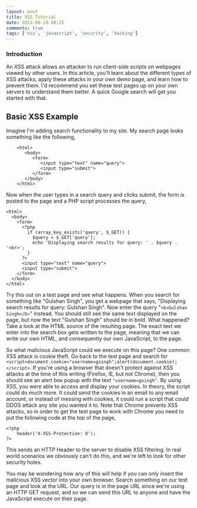 ```yaml
---
layout: post
title: XSS Tutorial
date: 2013-06-10 08:25
comments: true
tags: ['xss', 'javascript', 'security', 'hacking']
---
```


### Introduction

An XSS attack allows an attacker to run client-side scripts on webpages viewed by other users. In this article, you'll learn about the different types of XSS attacks, apply these attacks in your own demo page, and learn how to prevent them. I'd recommend you set these test pages up on your own servers to understand them better. A quick Google search will get you started with that.

<!--more-->

## Basic XSS Example 

Imagine I'm adding search functionality to my site. My search page looks something like the following,

		<html>
		   <body>
    	      <form>
      	         <input type="text" name="query">
      	         <input type="submit">
    	      </form>
  		   </body>
		</html>

Now when the user types in a search query and clicks submit, the form is posted to the page and a PHP script processes the query,

	<html>
	  <body>
	    <form>
	      <?php
	        if (array_key_exists('query', $_GET)) {
	          $query = $_GET['query'];
	          echo 'Displaying search results for query: ' . $query . '<br>';
	        }
	      ?>
	      <input type="text" name="query">
	      <input type="submit">
	    </form>
	  </body>
	</html>
	
Try this out on a test page and see what happens. When you search for something like "Gulshan Singh", you get a webpage that says, "Displaying search results for query: Gulshan Singh". Now enter the query "`<b>Gulshan Singh</b>`" instead. You should still see the same text displayed on the page, but now the text "Gulshan Singh" should be in bold. What happened? Take a look at the HTML source of the resulting page. The exact text we enter into the search box gets written to the page, meaning that we can write our own HTML, and consequently our own JavaScript, to the page.

So what malicious JavaScript could we execute on this page? One common XSS attack is cookie theft. Go back to the test page and search for `<script>document.cookie="username=gsingh";alert(document.cookie);</script>`. If you're using a browser that doesn't protect against XSS attacks at the time of this writing (Firefox, IE, but not Chrome), then you should see an alert box popup with the text `"username=gsingh"`. By using XSS, you were able to access and display your cookies. In theory, the script could do much more. It could send the cookies in an email to any email account, or instead of messing with cookies, it could run a script that could DDOS attack any site you wanted it to. Note that Chrome prevents XSS attacks, so in order to get the test page to work with Chrome you need to put the following code at the top of the page,

	<?php
		header('X-XSS-Protection: 0');
	?>
	
This sends an HTTP Header to the server to disable XSS filtering. In real world scenarios we obviously can't do this, and we're left to look for other security holes.

You may be wondering how any of this will help if you can only insert the malicious XSS vector into your own browser. Search something on our test page and look at the URL. Our query is in the page URL since we're using an HTTP GET request, and so we can send this URL to anyone and have the JavaScript execute on their page.